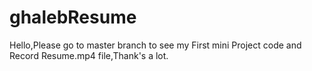 # ghalebResume
Hello,Please go to master branch to see my First mini Project code and Record Resume.mp4 file,Thank's a lot.
